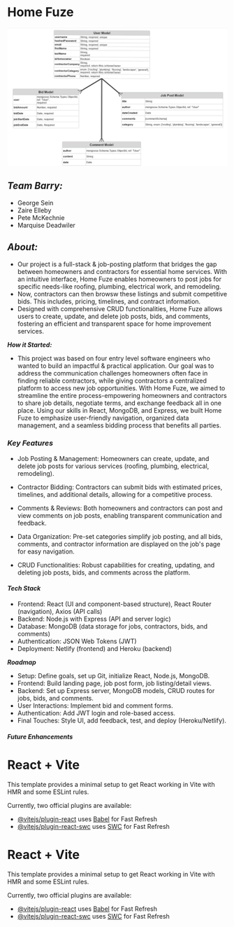 # Home Fuze

![ERD](/images/ERD_Diagram.jpeg)

## ***Team Barry:***
* George Sein
* Zaire Elleby
* Pete McKechnie
 * Marquise Deadwiler

## ***About:***

* Our project is a full-stack & job-posting platform that bridges the gap between homeowners and contractors for essential home services. With an intuitive interface, Home Fuze enables homeowners to post jobs for specific needs-like roofing, plumbing, electrical work, and remodeling. 
* Now, contractors can then browsw these listings and submit competitive bids. This includes, pricing, timelines, and contract information.
* Designed with comprehensive CRUD functionalities, Home Fuze allows users to create, update, and delete job posts, bids, and comments, fostering an efficient and transparent space for home improvement services.

***How it Started:***
* This project was based on four entry level software engineers who wanted to build an impactful & practical application. Our goal was to address the communication challenges homeowners often face in finding reliable contractors, while giving contractors a centralized platform to access new job opportunities. With Home Fuze, we aimed to streamline the entire process-empowering homeowners and contractors to share job details, negotiate terms, and exchange feedback all in one place. Using our skills in React, MongoDB, and Express, we built Home Fuze to emphasize user-friendly navigation, organized data management, and a seamless bidding process that benefits all parties.

### ***Key Features***
* Job Posting & Management: Homeowners can create, update, and delete job posts for various services (roofing, plumbing, electrical, remodeling).

* Contractor Bidding: Contractors can submit bids with estimated prices, timelines, and additional details, allowing for a competitive process.

* Comments & Reviews: Both homeowners and contractors can post and view comments on job posts, enabling transparent communication and feedback.

* Data Organization: Pre-set categories simplify job posting, and all bids, comments, and contractor information are displayed on the job's page for easy navigation. 

* CRUD Functionalities: Robust capabilities for creating, updating, and deleting job posts, bids, and comments across the platform.

#### ***Tech Stack***
* Frontend: React (UI and component-based structure), React Router (navigation), Axios (API calls)
* Backend: Node.js with Express (API and server logic)
* Database: MongoDB (data storage for jobs, contractors, bids, and comments)
* Authentication: JSON Web Tokens (JWT) 
* Deployment: Netlify (frontend) and Heroku (backend)




 ***Roadmap***
* Setup: Define goals, set up Git, initialize React, Node.js, MongoDB.
* Frontend: Build landing page, job post form, job listing/detail views.
* Backend: Set up Express server, MongoDB models, CRUD routes for jobs, bids, and comments.
* User Interactions: Implement bid and comment forms.
* Authentication: Add JWT login and role-based access.
* Final Touches: Style UI, add feedback, test, and deploy (Heroku/Netlify).

#### ***Future Enhancements***























# React + Vite

This template provides a minimal setup to get React working in Vite with HMR and some ESLint rules.

Currently, two official plugins are available:

- [@vitejs/plugin-react](https://github.com/vitejs/vite-plugin-react/blob/main/packages/plugin-react/README.md) uses [Babel](https://babeljs.io/) for Fast Refresh
- [@vitejs/plugin-react-swc](https://github.com/vitejs/vite-plugin-react-swc) uses [SWC](https://swc.rs/) for Fast Refresh



















# React + Vite

This template provides a minimal setup to get React working in Vite with HMR and some ESLint rules.

Currently, two official plugins are available:

- [@vitejs/plugin-react](https://github.com/vitejs/vite-plugin-react/blob/main/packages/plugin-react/README.md) uses [Babel](https://babeljs.io/) for Fast Refresh
- [@vitejs/plugin-react-swc](https://github.com/vitejs/vite-plugin-react-swc) uses [SWC](https://swc.rs/) for Fast Refresh
